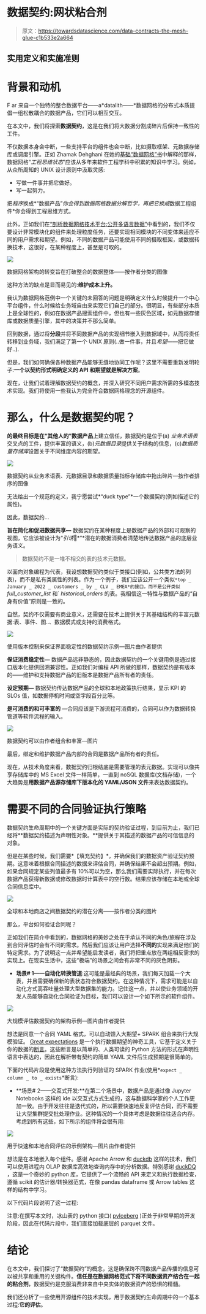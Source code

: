 # 数据契约:网状粘合剂

> 原文：<https://towardsdatascience.com/data-contracts-the-mesh-glue-c1b533e2a664>

## 实用定义和实施准则

# **背景和动机**

F ar 来自一个独特的整合数据平台——a*datalith——*数据网格的分布式本质提倡一组松散耦合的数据产品，它们可以相互交互。

在本文中，我们将探索**数据契约**，这是在我们将大数据分割成碎片后保持一致性的工件。

不仅数据本身会中断，一些支持平台的组件也会中断，比如摄取框架、元数据存储库或调度引擎。正如 Zhamak Dehghani 在她的[基础“数据网格”书](https://www.oreilly.com/library/view/data-mesh/9781492092384/)中解释的那样，数据网格“*工程思维状态*”应该从多年来软件工程学科中积累的知识中学习。例如，从众所周知的 UNIX 设计原则中汲取灵感:

*   写<programs>做一件事并把它做好。</programs>
*   写<programs>一起努力。</programs>

把*程序*换成*“数据产品”*你会得到数据网格数据分解哲学，再把它换成*数据工程组件*你会得到工程思维方式。

此外，正如我们在[“剖析数据网格技术平台:公开多语言数据”](https://medium.com/towards-data-science/dissecting-the-data-mesh-technical-platform-exposing-polyglot-data-9fe414feb672)中看到的，我们不仅要设计非常模块化的组件来处理粒度任务，还要实现相同模块的不同变体来适应不同的用户需求和期望。例如，不同的数据产品可能使用不同的摄取框架，或数据转换技术，这很好，在某种程度上，甚至是可取的。

![](img/7c9d3b2f3887fe1baa514964d4a30bec.png)

数据网格架构的转变旨在打破整合的数据整体——按作者分类的图像

这种方法的缺点是显而易见的:**维护成本上升。**

我认为数据网格范例中一个关键的未回答的问题是明确定义什么时候提升一个中心平台组件，什么时候给业务域自由来实现它们自己的部分。很明显，有些部分本质上是全球性的，例如在数据产品搜索组件中，但也有一些灰色区域，如元数据存储库或数据质量引擎，其中的决策并不那么简单。

回到数据，通过将**分段**并将不同数据产品的实现细节嵌入到数据域中，从而将责任转移到业务域，我们满足了第一个 UNIX 原则(..做一件事，并且*希望*——把它做好..).

但是，我们如何确保各种数据产品能够无缝地协同工作呢？这里不需要重新发明轮子:**一个以契约形式明确定义的 API 和期望就是解决方案**。

现在，让我们试着理解数据契约的概念，并深入研究不同用户需求所需的多模态技术实现。我们将使用一些我认为完全符合数据网格理念的开源组件。

# 那么，什么是数据契约呢？

**的最终目标是在“其他人的”数据产品**上建立信任，数据契约是位于(a) *业务术语表*交叉点的工件，提供丰富的语义，(b)*元数据目录*提供关于结构的信息，(c)*数据质量存储库*设置关于不同维度内容的期望。

![](img/9942895ef2d66be73643d7f1508b3589.png)

数据契约从业务术语表、元数据目录和数据质量指标存储库中拖出碎片—按作者排序的图像

无法给出一个规范的定义，我宁愿尝试*“duck type”*一个数据契约(例如描述它的属性)。

因此，数据契约…

**旨在简化和促进数据共享—** 数据契约在某种程度上是数据产品的外部和可观察的视图，它应该被设计为“*引诱*🥰*”*潜在的数据消费者清楚地传达数据产品的底层业务语义。

> 数据契约不是一堆不相交的表的技术元数据。

以面向对象编程为代表，我设想数据契约类似于类接口(例如，公共类方法的列表)，而不是私有类属性的列表。作为一个例子，我们应该公开一个类似`*top _ January _ 2022 _ customers _ by _ CLV _ EMEA*的接口，而不是公开类似` *full_customer_list* 和` *historical_orders* 的表。我相信这一特性与数据产品的“自身有价值”原则是一致的。

自然，契约不仅需要有商业意义，还需要在技术上提供关于其基础结构的丰富元数据:表、事件、图..、数据模式或支持的消费格式。

![](img/38a2945981d11bc7ee79b2bc62314cbe.png)

使用版本控制来保证界面稳定性的数据契约示例—图片由作者提供

**保证消费稳定性—** 数据产品远非静态的，因此数据契约的一个关键用例是通过接口版本化提供回溯兼容性。正如我们对编程 API 所做的那样，数据契约是有版本的——维护和支持数据产品的旧版本是数据产品所有者的责任。

**设定预期—** 数据契约传达数据产品的全球和本地政策执行结果，显示 KPI 的 SLOs 值，如数据停机时间或空字段百分比等。

**是可消费的和可丰富的** —合同应该是下游流程可消费的，合同可以作为数据转换管道等软件流程的输入。

![](img/97b48c53b28d3ffbc035826bdb40f825.png)

数据契约可以由作者组合和丰富—图片

最后，绑定和维护数据产品内部的合同是数据产品所有者的责任。

现在，从技术角度来看，数据契约归根结底是需要管理的表元数据。实现可以像共享存储库中的 MS Excel 文件一样简单，一直到 noSQL 数据库(文档存储)，一个大趋势是**用数据产品源存储库下版本化的 YAML/JSON 文件**来表达数据契约。

# 需要不同的合同验证执行策略

数据契约生命周期中的一个关键方面是实际的契约验证过程，到目前为止，我们已经将**数据契约描述为声明性对象。**提供关于其描述的数据产品的可信信息的对象。

但是在某些时候，我们需要*【填充契约】*，并确保我们的数据资产验证契约预期。这意味着根据合同描述的数据来评估合同，并确保结果不会超出预期。例如，如果合同规定某些列值最多有 10%可以为空，那么我们需要实际执行，并在每次数据产品获得新数据或修改数据时计算表中的空行数。结果应该存储在本地或全球合同信息库中。

![](img/5e640f55284177108aa56043a9dab36b.png)

全球和本地商店之间数据契约的潜在分离——按作者分类的图片

那么，平台如何验证合同呢？

正如我们在简介中看到的，数据网格的美妙之处在于承认不同的角色/旅程在涉及到合同评估时会有不同的需求。然后我们应该让用户选择**不同的**实现来满足他们的特定需求。为了说明这一点并希望能启发读者，我们将把重点放在两组相反需求的实现上。在现实生活中，这些“极端”的场景之间会有非常不同的灰色阴影。

*   **场景# 1——自动化转换管道**:这可能是最经典的场景，我们每天加载一个大表，并且需要确保新的表状态符合数据契约。在这种情况下，需求可能是以自动化方式高吞吐量处理大型数据集的能力。记住这一点，并以使业务领域的开发人员能够自动化合同验证为目标，我们可以设计一个如下所示的软件组件。

![](img/87871445f488ba96650a1e500a735351.png)

大规模评估数据契约的架构示例—图片由作者提供

想法是同意一个合同 YAML 格式，可以自动馈入大期望+ SPARK 组合来执行大规模验证。 [Great expectations](https://greatexpectations.io/) 是一个执行数据期望的神奇工具，它基于定义关于你的数据的[断言](https://greatexpectations.io/expectations)。这些断言是以简单的、人类可读的 Python 方法的形式在声明性语言中表达的，因此在解析带有契约的简单 YAML 文件后生成预期是很简单的。

下面的代码片段是使用这种方法执行列验证的 SPARK 作业(使用*` expect _ column _ to _ exists `*断言):

*   **场景# 2——交互式开发:**在第二个场景中，数据产品是通过像 Jupyter Notebooks 这样的 ide 以交互式方式生成的，这与数据科学家的个人工作更加一致。由于开发往往是迭代式的，所以需要快速地反复评估合同，而不需要让大型集群提交批处理作业。这种情况的一个具体考虑是数据往往适合内存。考虑到所有这些，如下所示的组件将会很有用:

![](img/c818b002f635a08c1a4f1b487bc29af5.png)

用于快速和本地合同评估的示例架构—图片由作者提供

想法是在本地嵌入每个组件。感谢 Apache Arrow 和 [duckdb](https://duckdb.org/) 这样的技术，我们可以使用进程内 OLAP 数据库高效地查询内存中的分析数据。特别感谢 [duckDQ](https://github.com/tdoehmen/duckdq) ，这是一个奇妙的 python 库，它提供了一个流畅的 API 来定义和执行数据检查，遵循 scikit 的估计器/转换器范式，在像 pandas dataframe 或 Arrow tables 这样的结构中学习。

以下代码片段说明了这一过程:

注意:在撰写本文时，冰山表的 python 接口( [pyIceberg](https://github.com/apache/iceberg/tree/master/python) )正处于非常早期的开发阶段，因此在代码片段中，我们直接加载底层的 parquet 文件。

# 结论

在本文中，我们探讨了“数据契约”的概念，这是确保跨不同数据产品传播的信息可以被共享和重用的关键构件。**信任是在数据网格范式下将不同数据资产结合在一起的粘合剂**，数据契约是克服消费非来自中央实体的数据资产的恐惧的精髓。

我们还分析了一些使用开源组件的技术实现，用于数据契约生命周期中的一个基本过程:**它的评估**。